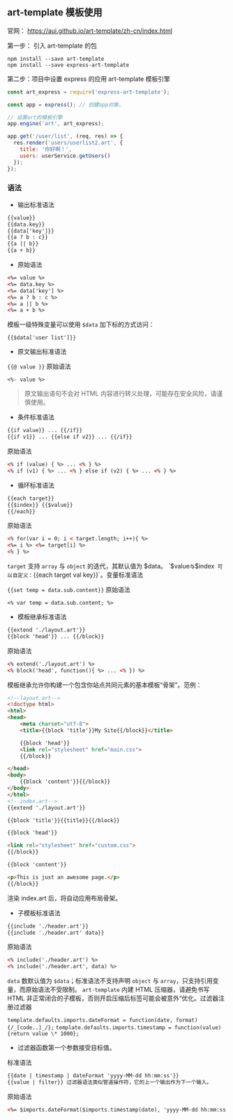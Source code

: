 ## art-template 模板使用

官网： https://aui.github.io/art-template/zh-cn/index.html

第一步： 引入 art-template 的包

```shell
npm install --save art-template
npm install --save express-art-template
```

第二步：项目中设置 express 的应用 art-template 模板引擎

```js
const art_express = require('express-art-template');

const app = express(); // 创建app对象。

// 设置art的模板引擎
app.engine('art', art_express);

app.get('/user/list', (req, res) => {
  res.render('users/userlist2.art', {
    title: '你好啊！',
    users: userService.getUsers()
  });
});
```

### 语法

- 输出标准语法

```html
{{value}}
{{data.key}}
{{data['key']}}
{{a ? b : c}}
{{a || b}}
{{a + b}}
```

- 原始语法

```html
<%= value %>
<%= data.key %>
<%= data['key'] %>
<%= a ? b : c %>
<%= a || b %>
<%= a + b %>
```

模板一级特殊变量可以使用 `$data` 加下标的方式访问：

`{{$data['user list']}}`

- 原文输出标准语法

`{{@ value }}`
原始语法

`<%- value %>`

> 原文输出语句不会对 HTML 内容进行转义处理，可能存在安全风险，请谨慎使用。

- 条件标准语法

```html
{{if value}} ... {{/if}}
{{if v1}} ... {{else if v2}} ... {{/if}}
```

原始语法

```html
<% if (value) { %> ... <% } %>
<% if (v1) { %> ... <% } else if (v2) { %> ... <% } %>
```

- 循环标准语法

```html
{{each target}}
{{$index}} {{$value}}
{{/each}}
```

原始语法

```html
<% for(var i = 0; i < target.length; i++){ %>
<%= i %> <%= target[i] %>
<% } %>
```

`target` 支持 `array` 与 `object` 的迭代，其默认值为 $data。
`$value` 与 `$index` 可以自定义：`{{each target val key}}`。变量标准语法

`{{set temp = data.sub.content}}`
原始语法

`<% var temp = data.sub.content; %>`

- 模板继承标准语法

```html
{{extend './layout.art'}}
{{block 'head'}} ... {{/block}}
```

原始语法

```html
<% extend('./layout.art') %>
<% block('head', function(){ %> ... <% }) %>
```

模板继承允许你构建一个包含你站点共同元素的基本模板“骨架”。范例：

```html
<!--layout.art-->
<!doctype html>
<html>
<head>
    <meta charset="utf-8">
    <title>{{block 'title'}}My Site{{/block}}</title>

    {{block 'head'}}
    <link rel="stylesheet" href="main.css">
    {{/block}}

</head>
<body>
    {{block 'content'}}{{/block}}
</body>
</html>
<!--index.art-->
{{extend './layout.art'}}

{{block 'title'}}{{title}}{{/block}}

{{block 'head'}}

<link rel="stylesheet" href="custom.css">
{{/block}}

{{block 'content'}}

<p>This is just an awesome page.</p>
{{/block}}
```

渲染 index.art 后，将自动应用布局骨架。

- 子模板标准语法

```html
{{include './header.art'}}
{{include './header.art' data}}
```

原始语法

```html
<% include('./header.art') %>
<% include('./header.art', data) %>
```

`data` 数默认值为 `$data`；标准语法不支持声明 `object` 与 `array`，只支持引用变量，而原始语法不受限制。
`art-template` 内建 HTML 压缩器，请避免书写 HTML 非正常闭合的子模板，否则开启压缩后标签可能会被意外“优化。过滤器注册过滤器

`template.defaults.imports.dateFormat = function(date, format){/_[code..]_/};`
`template.defaults.imports.timestamp = function(value){return value \* 1000};`

- 过滤器函数第一个参数接受目标值。

标准语法

```html
{{date | timestamp | dateFormat 'yyyy-MM-dd hh:mm:ss'}}
{{value | filter}} 过滤器语法类似管道操作符，它的上一个输出作为下一个输入。
```

原始语法

```html
<%= $imports.dateFormat($imports.timestamp(date), 'yyyy-MM-dd hh:mm:ss') %>
```
